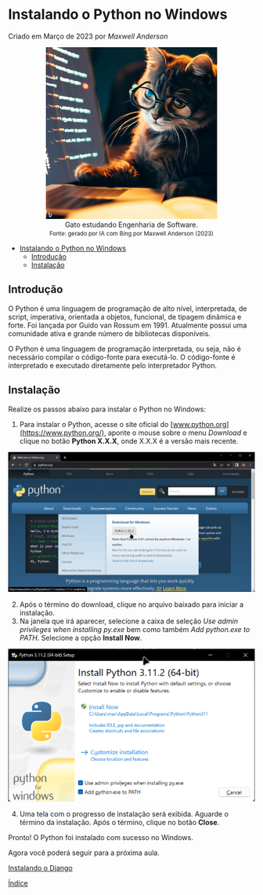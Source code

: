 # Instalando o Python no Windows

Criado em Março de 2023 por *Maxwell Anderson*

<figure style="text-align:center">
    <img src="../../static/img/gpt/cat_studying_glasses.jpg" width="350" alt="Gato estudando usando óculos. Prompt: Create an image of a cat studying software engineering">
    <figcaption>Gato estudando Engenharia de Software.</figcaption>
    <small>Fonte: gerado por IA com Bing por Maxwell Anderson (2023)</a></small>
</figure>

- [Instalando o Python no Windows](#instalando-o-python-no-windows)
  - [Introdução](#introdução)
  - [Instalação](#instalação)

## Introdução

O Python é uma linguagem de programação de alto nível, interpretada, de script, imperativa, orientada a objetos, funcional, de tipagem dinâmica e forte. Foi lançada por Guido van Rossum em 1991. Atualmente possui uma comunidade ativa e grande número de bibliotecas disponíveis.

O Python é uma linguagem de programação interpretada, ou seja, não é necessário compilar o código-fonte para executá-lo. O código-fonte é interpretado e executado diretamente pelo interpretador Python.

## Instalação

Realize os passos abaixo para instalar o Python no Windows:

1. Para instalar o Python, acesse o site oficial do [www.python.org](https://www.python.org/), aponte o mouse sobre o menu *Download* e clique no botão **Python X.X.X**, onde X.X.X é a versão mais recente.

  ![Página principal de download do Python](../../static/img/lessons/python01.png)

2. Após o término do download, clique no arquivo baixado para iniciar a instalação.
3. Na janela que irá aparecer, selecione a caixa de seleção *Use admin privileges when installing py.exe* bem como também *Add python.exe to PATH*. Selecione a opção **Install Now**.

  ![Tela de instalação do Python](../../static/img/lessons/python02.png)

4. Uma tela com o progresso de instalação será exibida. Aguarde o término da instalação. Após o término, clique no botão **Close**.

Pronto! O Python foi instalado com sucesso no Windows.

Agora você poderá seguir para a próxima aula.

[Instalando o Django](05.%20Instalando%20o%20Django.md)

[Índice](../README.md)
